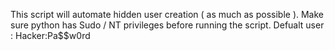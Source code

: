 This script will automate hidden user creation ( as much as possible ).
Make sure python has Sudo / NT privileges before running the script.
Defualt user : Hacker:Pa$$w0rd
